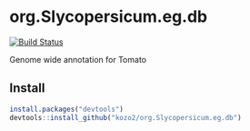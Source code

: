 # org.Slycopersicum.eg.db
[![Build Status](https://travis-ci.org/kozo2/org.Slycopersicum.eg.db.svg?branch=master)](https://travis-ci.org/kozo2/org.Slycopersicum.eg.db)

Genome wide annotation for Tomato

## Install
```r
install.packages("devtools")
devtools::install_github("kozo2/org.Slycopersicum.eg.db")
```

